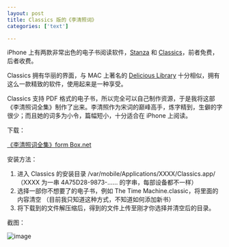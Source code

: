 ```yaml
---
layout: post
title: Classics 版的《李清照词》
categories: ['text']

---
```


iPhone 上有两款非常出色的电子书阅读软件，[Stanza](http://www.lexcycle.com/) 和 [Classics](http://www.classicsapp.com/)，前者免费，后者收费。

Classics 拥有华丽的界面，与 MAC 上著名的 [Delicious Library](http://www.delicious-monster.com/) 十分相似，拥有这么一款精致的软件，使用起来是一种享受。

Classics 支持 PDF 格式的电子书，所以完全可以自己制作资源，于是我将这部《李清照词全集》制作了出来。李清照作为宋词的巅峰高手，炼字精到，生僻的字很少；而且她的词多为小令，篇幅短小，十分适合在 iPhone 上阅读。

<!--more-->

下载：

[《李清照词全集》form Box.net](http://www.box.net/shared/static/jjfbnjm986.zip)

安装方法：

1. 进入 Classics 的安装目录 /var/mobile/Applications/XXXX/Classics.app/ （XXXX 为一串 4A75D28-9873-…… 的字串，每部设备都不一样）
2. 选择一部你不想要了的电子书，例如 The Time Machine.classic，将里面的内容清空 （目前我只知道这种方式，不知道如何添加新书）
3. 将下载到的文件解压缩后，得到的文件上传至刚才你选择并清空后的目录。

截图：

![image](http://fangming.li/wimgs/blog/liqingzhao-screen.png)